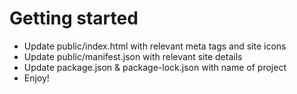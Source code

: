 # Getting started

- Update public/index.html with relevant meta tags and site icons
- Update public/manifest.json with relevant site details
- Update package.json & package-lock.json with name of project
- Enjoy!
